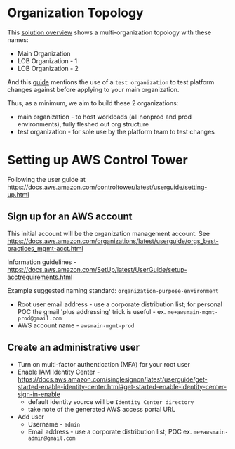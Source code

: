 # Organization Topology

This [solution overview](https://aws.amazon.com/blogs/networking-and-content-delivery/ip-address-management-for-aws-control-tower/#attachment_12834) 
shows a multi-organization topology with these names:
* Main Organization
* LOB Organization - 1
* LOB Organization - 2

And this [guide](https://docs.aws.amazon.com/whitepapers/latest/organizing-your-aws-environment/multiple-organizations.html#test-changes-to-your-overall-aws-environment) 
mentions the use of a `test organization` to test platform changes against before applying to your main organization.

Thus, as a minimum, we aim to build these 2 organizations:
* main organization - to host workloads (all nonprod and prod environments), fully fleshed out org structure
* test organization - for sole use by the platform team to test changes

# Setting up AWS Control Tower

Following the user guide at https://docs.aws.amazon.com/controltower/latest/userguide/setting-up.html

## Sign up for an AWS account

This initial account will be the organization management account.
See https://docs.aws.amazon.com/organizations/latest/userguide/orgs_best-practices_mgmt-acct.html

Information guidelines - https://docs.aws.amazon.com/SetUp/latest/UserGuide/setup-acctrequirements.html

Example suggested naming standard: `organization-purpose-environment`

* Root user email address - use a corporate distribution list; 
  for personal POC the gmail 'plus addressing' trick is useful - ex. `me+awsmain-mgmt-prod@gmail.com` 
* AWS account name - `awsmain-mgmt-prod`

## Create an administrative user

* Turn on multi-factor authentication (MFA) for your root user
* Enable IAM Identity Center - https://docs.aws.amazon.com/singlesignon/latest/userguide/get-started-enable-identity-center.html#get-started-enable-identity-center-sign-in-enable
  * default identity source will be `Identity Center directory`
  * take note of the generated AWS access portal URL
* Add user
  * Username - `admin`
  * Email address - use a corporate distribution list; POC ex. `me+awsmain-admin@gmail.com`